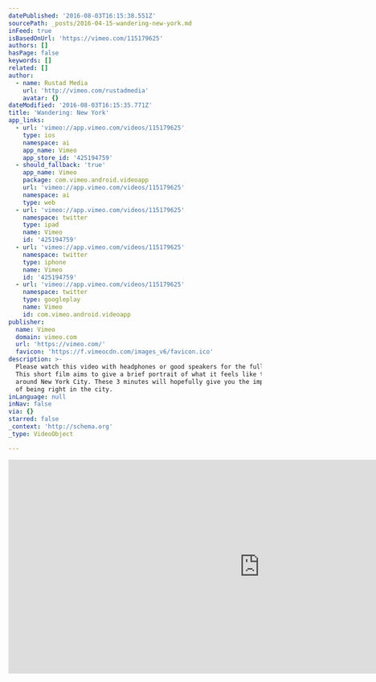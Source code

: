 ```yaml
---
datePublished: '2016-08-03T16:15:38.551Z'
sourcePath: _posts/2016-04-15-wandering-new-york.md
inFeed: true
isBasedOnUrl: 'https://vimeo.com/115179625'
authors: []
hasPage: false
keywords: []
related: []
author:
  - name: Rustad Media
    url: 'http://vimeo.com/rustadmedia'
    avatar: {}
dateModified: '2016-08-03T16:15:35.771Z'
title: 'Wandering: New York'
app_links:
  - url: 'vimeo://app.vimeo.com/videos/115179625'
    type: ios
    namespace: ai
    app_name: Vimeo
    app_store_id: '425194759'
  - should_fallback: 'true'
    app_name: Vimeo
    package: com.vimeo.android.videoapp
    url: 'vimeo://app.vimeo.com/videos/115179625'
    namespace: ai
    type: web
  - url: 'vimeo://app.vimeo.com/videos/115179625'
    namespace: twitter
    type: ipad
    name: Vimeo
    id: '425194759'
  - url: 'vimeo://app.vimeo.com/videos/115179625'
    namespace: twitter
    type: iphone
    name: Vimeo
    id: '425194759'
  - url: 'vimeo://app.vimeo.com/videos/115179625'
    namespace: twitter
    type: googleplay
    name: Vimeo
    id: com.vimeo.android.videoapp
publisher:
  name: Vimeo
  domain: vimeo.com
  url: 'https://vimeo.com/'
  favicon: 'https://f.vimeocdn.com/images_v6/favicon.ico'
description: >-
  Please watch this video with headphones or good speakers for the full effect!
  This short film aims to give a brief portrait of what it feels like to wander
  around New York City. These 3 minutes will hopefully give you the impression
  of being right in the city.
inLanguage: null
inNav: false
via: {}
starred: false
_context: 'http://schema.org'
_type: VideoObject

---
```

<iframe src="https://cdn.embedly.com/widgets/media.html?src=https%3A%2F%2Fplayer.vimeo.com%2Fvideo%2F115179625&amp;url=https%3A%2F%2Fvimeo.com%2F115179625&amp;image=http%3A%2F%2Fi.vimeocdn.com%2Fvideo%2F501125432_1280.jpg&amp;key=b7d04c9b404c499eba89ee7072e1c4f7&amp;type=text%2Fhtml&amp;schema=vimeo" width="1000" height="426" scrolling="no" frameborder="0" allowfullscreen="allowfullscreen" style=""></iframe>